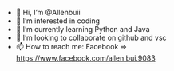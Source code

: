 - 👋 Hi, I’m @Allenbuii
- 👀 I’m interested in coding
- 🌱 I’m currently learning Python and Java
- 💞️ I’m looking to collaborate on github and vsc
- 📫 How to reach me: Facebook => https://www.facebook.com/allen.bui.9083

<!---
Allenbuii/Allenbuii is a ✨ special ✨ repository because its `README.md` (this file) appears on your GitHub profile.
You can click the Preview link to take a look at your changes.
--->
